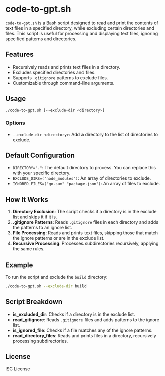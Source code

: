 # code-to-gpt.sh

`code-to-gpt.sh` is a Bash script designed to read and print the contents of text files in a specified directory, while excluding certain directories and files. This script is useful for processing and displaying text files, ignoring specified patterns and directories.

## Features

- Recursively reads and prints text files in a directory.
- Excludes specified directories and files.
- Supports `.gitignore` patterns to exclude files.
- Customizable through command-line arguments.

## Usage

```bash
./code-to-gpt.sh [--exclude-dir <directory>]
```

### Options

- `--exclude-dir <directory>`: Add a directory to the list of directories to exclude.

## Default Configuration

- `DIRECTORY="."`: The default directory to process. You can replace this with your specific directory.
- `EXCLUDE_DIRS=("node_modules")`: An array of
 directories to exclude.
- `IGNORED_FILES=("go.sum" "package.json")`: An array of files to exclude.

## How It Works

1. **Directory Exclusion**: The script checks if a directory is in the exclude list and skips it if it is.
2. **.gitignore Patterns**: Reads `.gitignore` files in each directory and adds the patterns to an ignore list.
3. **File Processing**: Reads and prints text files, skipping those that match the ignore patterns or are in the exclude list.
4. **Recursive Processing**: Processes subdirectories recursively, applying the same rules.

## Example

To run the script and exclude the `build` directory:

```bash
./code-to-gpt.sh --exclude-dir build
```

## Script Breakdown

- **is_excluded_dir**: Checks if a directory is in the exclude list.
- **read_gitignore**: Reads `.gitignore` files and adds patterns to the ignore list.
- **is_ignored_file**: Checks if a file matches any of the ignore patterns.
- **read_directory_files**: Reads and prints files in a directory, recursively processing subdirectories.

## License

ISC License